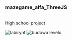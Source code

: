﻿### mazegame_alfa_ThreeJS
<br/>
High school project

![labirynt](https://user-images.githubusercontent.com/62243649/150591554-7212cfc2-da5e-4373-aaf3-103d9ecdd6fc.PNG)
![budowa levelu](https://user-images.githubusercontent.com/62243649/150591549-2070a9c4-a294-44ec-9e90-6e4c816e5437.PNG)
